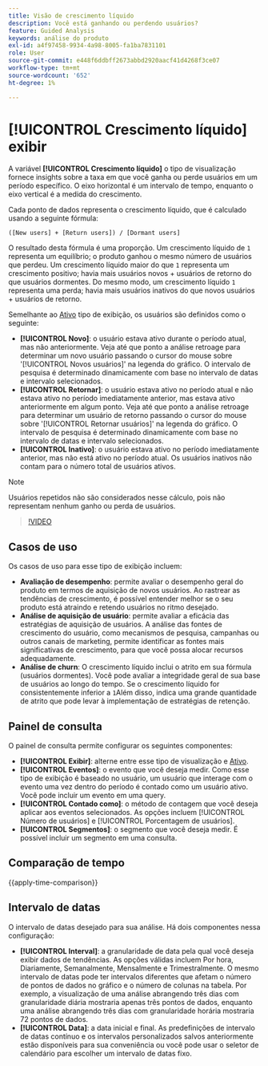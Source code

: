 ```yaml
---
title: Visão de crescimento líquido
description: Você está ganhando ou perdendo usuários?
feature: Guided Analysis
keywords: análise do produto
exl-id: a4f97458-9934-4a98-8005-fa1ba7831101
role: User
source-git-commit: e448f6ddbff2673abbd2920aacf41d4268f3ce07
workflow-type: tm+mt
source-wordcount: '652'
ht-degree: 1%

---
```


# [!UICONTROL Crescimento líquido] exibir

A variável **[!UICONTROL Crescimento líquido]** o tipo de visualização fornece insights sobre a taxa em que você ganha ou perde usuários em um período específico. O eixo horizontal é um intervalo de tempo, enquanto o eixo vertical é a medida do crescimento.

Cada ponto de dados representa o crescimento líquido, que é calculado usando a seguinte fórmula:

`([New users] + [Return users]) / [Dormant users]`

O resultado desta fórmula é uma proporção. Um crescimento líquido de `1` representa um equilíbrio; o produto ganhou o mesmo número de usuários que perdeu. Um crescimento líquido maior do que `1` representa um crescimento positivo; havia mais usuários novos + usuários de retorno do que usuários dormentes. Do mesmo modo, um crescimento líquido `1` representa uma perda; havia mais usuários inativos do que novos usuários + usuários de retorno.

Semelhante ao [Ativo](active.md) tipo de exibição, os usuários são definidos como o seguinte:

* **[!UICONTROL Novo]**: o usuário estava ativo durante o período atual, mas não anteriormente. Veja até que ponto a análise retroage para determinar um novo usuário passando o cursor do mouse sobre &#39;[!UICONTROL Novos usuários]&#39; na legenda do gráfico. O intervalo de pesquisa é determinado dinamicamente com base no intervalo de datas e intervalo selecionados.
* **[!UICONTROL Retornar]**: o usuário estava ativo no período atual e não estava ativo no período imediatamente anterior, mas estava ativo anteriormente em algum ponto. Veja até que ponto a análise retroage para determinar um usuário de retorno passando o cursor do mouse sobre &#39;[!UICONTROL Retornar usuários]&#39; na legenda do gráfico. O intervalo de pesquisa é determinado dinamicamente com base no intervalo de datas e intervalo selecionados.
* **[!UICONTROL Inativo]**: o usuário estava ativo no período imediatamente anterior, mas não está ativo no período atual. Os usuários inativos não contam para o número total de usuários ativos.

>[!NOTE]
>
>Usuários repetidos não são considerados nesse cálculo, pois não representam nenhum ganho ou perda de usuários.

>[!VIDEO](https://video.tv.adobe.com/v/3421664/?learn=on)

## Casos de uso

Os casos de uso para esse tipo de exibição incluem:

* **Avaliação de desempenho**: permite avaliar o desempenho geral do produto em termos de aquisição de novos usuários. Ao rastrear as tendências de crescimento, é possível entender melhor se o seu produto está atraindo e retendo usuários no ritmo desejado.
* **Análise de aquisição de usuário**: permite avaliar a eficácia das estratégias de aquisição de usuários. A análise das fontes de crescimento do usuário, como mecanismos de pesquisa, campanhas ou outros canais de marketing, permite identificar as fontes mais significativas de crescimento, para que você possa alocar recursos adequadamente.
* **Análise de churn**: O crescimento líquido inclui o atrito em sua fórmula (usuários dormentes). Você pode avaliar a integridade geral de sua base de usuários ao longo do tempo. Se o crescimento líquido for consistentemente inferior a `1`Além disso, indica uma grande quantidade de atrito que pode levar à implementação de estratégias de retenção.

## Painel de consulta

O painel de consulta permite configurar os seguintes componentes:

* **[!UICONTROL Exibir]**: alterne entre esse tipo de visualização e [Ativo](active.md).
* **[!UICONTROL Eventos]**: o evento que você deseja medir. Como esse tipo de exibição é baseado no usuário, um usuário que interage com o evento uma vez dentro do período é contado como um usuário ativo. Você pode incluir um evento em uma query.
* **[!UICONTROL Contado como]**: o método de contagem que você deseja aplicar aos eventos selecionados. As opções incluem [!UICONTROL Número de usuários] e [!UICONTROL Porcentagem de usuários].
* **[!UICONTROL Segmentos]**: o segmento que você deseja medir. É possível incluir um segmento em uma consulta.

## Comparação de tempo

{{apply-time-comparison}}

## Intervalo de datas

O intervalo de datas desejado para sua análise. Há dois componentes nessa configuração:

* **[!UICONTROL Interval]**: a granularidade de data pela qual você deseja exibir dados de tendências. As opções válidas incluem Por hora, Diariamente, Semanalmente, Mensalmente e Trimestralmente. O mesmo intervalo de datas pode ter intervalos diferentes que afetam o número de pontos de dados no gráfico e o número de colunas na tabela. Por exemplo, a visualização de uma análise abrangendo três dias com granularidade diária mostraria apenas três pontos de dados, enquanto uma análise abrangendo três dias com granularidade horária mostraria 72 pontos de dados.
* **[!UICONTROL Data]**: a data inicial e final. As predefinições de intervalo de datas contínuo e os intervalos personalizados salvos anteriormente estão disponíveis para sua conveniência ou você pode usar o seletor de calendário para escolher um intervalo de datas fixo.
